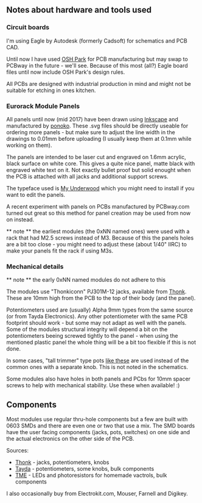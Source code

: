 
## Notes about hardware and tools used 

### Circuit boards

I'm using Eagle by Autodesk (formerly Cadsoft) for schematics and PCB CAD. 

Until now I have used [OSH Park](https://oshpark.com) for PCB manufacturing but may swap to PCBway in the future - we'll see. Because of this most (all?) Eagle board files until now include OSH Park's design rules.

All PCBs are designed with industrial production in mind and might not be suitable for etching in ones kitchen.


### Eurorack Module Panels

All panels until now (mid 2017) have been drawn using [Inkscape](https://inkscape.org/) and manufactured by [ponoko](https://www.ponoko.com). These .svg files should be directly useable for ordering more panels - but make sure to adjust the line width in the drawings to 0.01mm before uploading (I usually keep them at 0.1mm while working on them).

The panels are intended to be laser cut and engraved on 1.6mm acrylic, black surface on white core. This gives a quite nice panel, matte black with engraved white text on it. Not exactly bullet proof but solid enought when the PCB is attached with all jacks and additional support screws.

The typeface used is [My Underwood](https://www.fontsquirrel.com/fonts/my-underwood) which you might need to install if you want to edit the panels. 

A recent experiment with panels on PCBs manufactured by PCBway.com turned out great so this method for panel creation may be used from now on instead. 

** note ** the earliest modules (the 0xNN named ones) were used with a rack that had M2.5 screws instead of M3. Because of this the panels holes are a bit too close - you might need to adjust these (about 1/40" IIRC) to make your panels fit the rack if using M3s. 


### Mechanical details

** note ** the early 0xNN named modules do not adhere to this

The modules use "Thonkiconn" PJ301M-12 jacks, available from [Thonk](https://www.thonk.co.uk/). These are 10mm high from the PCB to the top of their body (and the panel). 

Potentiometers used are (usually) Alpha 9mm types from the same source (or from Tayda Electronics).
Any other potentiometer with the same PCB footprint should work - but some may not adapt as well with the panels. Some of the modules structural integrity will depend a bit on the potentiometers beeing screwed tightly to the panel - when using the mentioned plastic panel the whole thing will be a bit too flexible if this is not done. 

In some cases, "tall trimmer" type pots [like these](https://www.thonk.co.uk/shop/ttpots/) are used instead of the common ones with a separate knob. This is not noted in the schematics. 

Some modules also have holes in both panels and PCbs for 10mm spacer screws to help with mechanical stability. Use these when available! :)


## Components

Most modules use regular thru-hole components but a few are built with 0603 SMDs and there are even one or two that use a mix. 
The SMD boards have the user facing components (jacks, pots, switches) on one side and the actual electronics on the other side of the PCB. 

Sources: 
- [Thonk](https://www.thonk.co.uk/) - jacks, potentiometers, knobs
- [Tayda](http://www.taydaelectronics.com/) - potentiometers, some knobs, bulk components
- [TME](http://www.tme.eu/en/) - LEDs and photoresistors for homemade vactrols, bulk components

I also occasionally buy from Electrokit.com, Mouser, Farnell and Digikey. 









